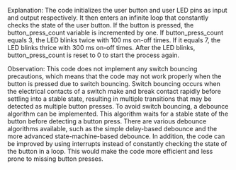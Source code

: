 Explanation: 
The code initializes the user button and user LED pins as input and output respectively. It then enters an infinite loop that constantly checks the state of the user button. If the button is pressed, the button_press_count variable is incremented by one. If button_press_count equals 3, the LED blinks twice with 100 ms on-off times. If it equals 7, the LED blinks thrice with 300 ms on-off times. After the LED blinks, button_press_count is reset to 0 to start the process again.

Observation: 
This code does not implement any switch bouncing precautions, which means that the code may not work properly when the button is pressed due to switch bouncing. Switch bouncing occurs when the electrical contacts of a switch make and break contact rapidly before settling into a stable state, resulting in multiple transitions that may be detected as multiple button presses. To avoid switch bouncing, a debounce algorithm can be implemented. This algorithm waits for a stable state of the button before detecting a button press. There are various debounce algorithms available, such as the simple delay-based debounce and the more advanced state-machine-based debounce. In addition, the code can be improved by using interrupts instead of constantly checking the state of the button in a loop. This would make the code more efficient and less prone to missing button presses.

